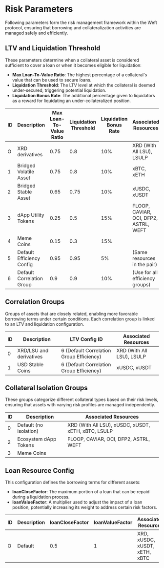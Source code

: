 <!-- ## Lending pools configuration

| **Parameter**| **Description** | **Current Value** |
|--------------|-----------------|-------------------|
|**FlashLoanAmountLimit**| Define the maximum amount that can be borrowing a flash loan. It'as an optional parameter, but if defined, It can be in two ways: Fix amount, or a ratio of current total supply |SupplyRatio: 20%|
|**DepositLimit**|Define the maximum amount of an asset that can be deposited into a lending pool. It is defined in similar ways of the FlashLoanAmountLimit|SupplyRatio: 50%|
|**UtilizationLimit**|Maximum allowed pool usage. Meaning the max ratio between total borrowed asset and the total deposited assets| 100% (Not defined)|
|**InterestUpdatePeriod**|Define (in seconds) the period of interest accrual update and protocol fee calculation| 86400 (1 day)| -->

# Risk Parameters

Following parameters form the risk management framework within the Weft protocol, ensuring that borrowing and collateralization activities are managed safely and efficiently.


## LTV and Liquidation Threshold

These parameters determine when a collateral asset is considered sufficient to cover a loan or when it becomes eligible for liquidation:

- **Max Loan-To-Value Ratio**: The highest percentage of a collateral's value that can be used to secure loans.
- **Liquidation Threshold**: The LTV level at which the collateral is deemed under-secured, triggering potential liquidation.
- **Liquidation Bonus Rate**: The additional percentage given to liquidators as a reward for liquidating an under-collateralized position.

| **ID** | **Description**                 | **Max Loan-To-Value Ratio** | **Liquidation Threshold** | **Liquidation Bonus Rate** | **Associated Resources**                     |
|--------|---------------------------------|-----------------------------|---------------------------|----------------------------|----------------------------------------------|
| O      | XRD derivatives                 | 0.75                        | 0.8                       | 10%                        | XRD (With All LSU), LSULP                    |
| 1      | Bridged Volatile Asset          | 0.75                        | 0.8                       | 10%                        | xBTC, xETH                                   |
| 2      | Bridged Stable Asset            | 0.65                        | 0.75                      | 10%                        | xUSDC, xUSDT                                 |
| 3      | dApp Utility Tokens             | 0.25                        | 0.5                       | 15%                        | FLOOP, CAVIAR, OCI, DFP2, ASTRL, WEFT         |
| 4      | Meme Coins                      | 0.15                        | 0.3                       | 15%                        |                                              |
| 5      | Default Efficiency Config       | 0.95                        | 0.95                      | 5%                         | (Same resources in the pair)                 |
| 6      | Default Correlation Group       | 0.9                         | 0.9                       | 10%                        |(Use for all efficiency groups)                                              |

## Correlation Groups

Groups of assets that are closely related, enabling more favorable borrowing terms under certain conditions. Each correlation group is linked to an LTV and liquidation configuration.

| **ID** | **Description**          | **LTV Config ID**                   | **Associated Resources**                   |
|--------|--------------------------|-------------------------------------|--------------------------------------------|
| 0      | XRD/LSU and derivatives  | 6 (Default Correlation Group Efficiency) | XRD (With All LSU), LSULP                   |
| 1      | USD Stable Coins         | 6 (Default Correlation Group Efficiency) | xUSDC, xUSDT                                 |

## Collateral Isolation Groups

These groups categorize different collateral types based on their risk levels, ensuring that assets with varying risk profiles are managed independently.

| **ID** | **Description**              | **Associated Resources**                         |
|--------|------------------------------|-------------------------------------------------|
| 0      | Default (no isolation)       | XRD (With All LSU), xUSDC, xUSDT, xETH, xBTC, LSULP |
| 2      | Ecosystem dApp Tokens        | FLOOP, CAVIAR, OCI, DFP2, ASTRL, WEFT            |
| 3      | Meme Coins                   |                                                 | 

## Loan Resource Config

This configuration defines the borrowing terms for different assets:

- **loanCloseFactor**: The maximum portion of a loan that can be repaid during a liquidation process.
- **loanValueFactor**: A multiplier used to adjust the impact of a loan position, potentially increasing its weight to address certain risk factors.

| **ID** | **Description** | **loanCloseFactor** | **loanValueFactor** | **Associated Resources**       |
|--------|-----------------|---------------------|---------------------|--------------------------------|
| O      | Default         | 0.5                 | 1                   | XRD, xUSDC, xUSDT, xETH, xBTC  |
